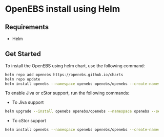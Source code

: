 # OpenEBS install using Helm

## Requirements

- Helm


## Get Started

To install the OpenEBS using helm chart, use the following command:

```bash
helm repo add openebs https://openebs.github.io/charts
helm repo update
helm install openebs --namespace openebs openebs/openebs --create-namespace
```

To enable Jiva or cStor support, run the following commands:

- To Jiva support

```sh
helm upgrade --install openebs openebs/openebs --namespace openebs --set jiva.enabled=true
```

- To cStor support

```sh
helm install openebs --namespace openebs openebs/openebs --create-namespace --set cstor.enabled=true
```